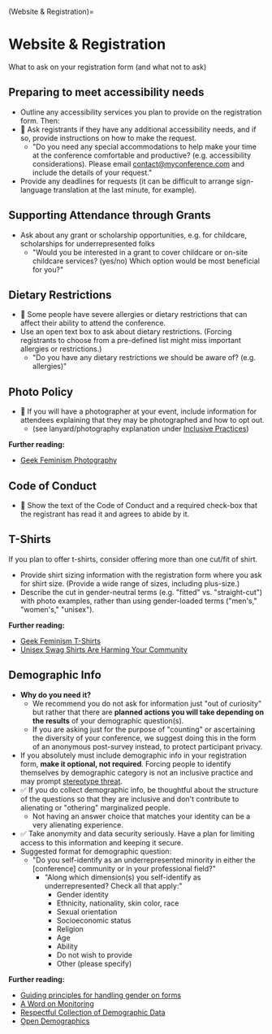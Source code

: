 ```{tags} Registration, People-with-Disabilities, Scholarships, People-with-Allergies, Catering,  Dietary-Restrictions, Giving-Participants-Room-To-Be-Who-They-Are, Code-of-Conduct, Unconscious-and-Implicit-Bias, Embracing-Diverse-Voices-and-Experiences, Stereotyping
```

(Website & Registration)=
# Website & Registration

What to ask on your registration form (and what not to ask)

## Preparing to meet accessibility needs

- Outline any accessibility services you plan to provide on the registration form. Then:
- 🍎 Ask registrants if they have any additional accessibility needs, and if so, provide instructions on how to make the request.
  - &quot;Do you need any special accommodations to help make your time at the conference comfortable and productive? (e.g. accessibility considerations). Please email [contact@myconference.com](mailto:contact@myconference.com) and include the details of your request.&quot;
- Provide any deadlines for requests (it can be difficult to arrange sign-language translation at the last minute, for example).

## Supporting Attendance through Grants

- Ask about any grant or scholarship opportunities, e.g. for childcare, scholarships for underrepresented folks
  - &quot;Would you be interested in a grant to cover childcare or on-site childcare services? (yes/no) Which option would be most beneficial for you?&quot;

## Dietary Restrictions

- 🍎 Some people have severe allergies or dietary restrictions that can affect their ability to attend the conference.
- Use an open text box to ask about dietary restrictions. (Forcing registrants to choose from a pre-defined list might miss important allergies or restrictions.)
  - &quot;Do you have any dietary restrictions we should be aware of? (e.g. allergies)&quot;

## Photo Policy

- 🍎 If you will have a photographer at your event, include information for attendees explaining that they may be photographed and how to opt out.
  - (see lanyard/photography explanation under [Inclusive Practices](11_inclusive_practices_during_checkin.md))


**Further reading:**

- [Geek Feminism Photography](http://geekfeminism.wikia.com/wiki/Photography)

## Code of Conduct

- 🍎 Show the text of the Code of Conduct and a required check-box that the registrant has read it and agrees to abide by it.

## T-Shirts

If you plan to offer t-shirts, consider offering more than one cut/fit of shirt.
- Provide shirt sizing information with the registration form where you ask for shirt size. (Provide a wide range of sizes, including plus-size.)
- Describe the cut in gender-neutral terms (e.g. &quot;fitted&quot; vs. &quot;straight-cut&quot;) with photo examples, rather than using gender-loaded terms (&quot;men&#39;s,&quot; &quot;women&#39;s,&quot; &quot;unisex&quot;).

**Further reading:**

- [Geek Feminism T-Shirts](http://geekfeminism.wikia.com/wiki/T-shirts)
- [Unisex Swag Shirts Are Harming Your Community](http://cczona.com/unisex-swag-shirts-are-harming-your-community/)

## Demographic Info

- **Why do you need it?**
  - We recommend you do not ask for information just &quot;out of curiosity&quot; but rather that there are **planned actions you will take depending on the results** of your demographic question(s).
  - If you are asking just for the purpose of &quot;counting&quot; or ascertaining the diversity of your conference, we suggest doing this in the form of an anonymous post-survey instead, to protect participant privacy.
- If you absolutely must include demographic info in your registration form, **make it optional, not required**. Forcing people to identify themselves by demographic category is not an inclusive practice and may prompt [stereotype threat](https://en.wikipedia.org/wiki/Stereotype_threat).
- ✅ If you do collect demographic info, be thoughtful about the structure of the questions so that they are inclusive and don&#39;t contribute to alienating or &quot;othering&quot; marginalized people.
  - Not having an answer choice that matches your identity can be a very alienating experience.
- ✅ Take anonymity and data security seriously. Have a plan for limiting access to this information and keeping it secure.
- Suggested format for demographic question:
  - &quot;Do you self-identify as an underrepresented minority in either the [conference] community or in your professional field?&quot;
    - &quot;Along which dimension(s) you self-identify as underrepresented? Check all that apply:&quot;
         - Gender identity
         - Ethnicity, nationality, skin color, race
         - Sexual orientation
         - Socioeconomic status
         - Religion
         - Age
         - Ability
         - Do not wish to provide
         - Other (please specify)
         
**Further reading:**

- [Guiding principles for handling gender on forms](http://43epnd.axshare.com/gender.html)
- [A Word on Monitoring](https://www.cheryl-morgan.com/?p=24245)
- [Respectful Collection of Demographic Data](https://medium.com/@anna.sarai.rosenberg/respectful-collection-of-demographic-data-56de9fcb80e2)
- [Open Demographics](https://github.com/drnikki/open-demographics/tree/master/docs/_sources/questions)

